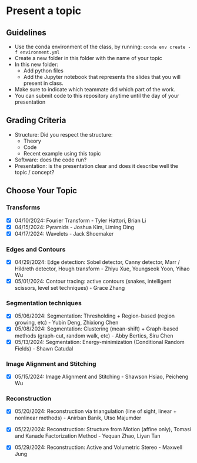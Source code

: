 # Present a topic

## Guidelines

- Use the conda environment of the class, by running: `conda env create -f environment.yml`
- Create a new folder in this folder with the name of your topic
- In this new folder:
  - Add python files
  - Add the Jupyter notebook that represents the slides that you will present in class.
- Make sure to indicate which teammate did which part of the work.
- You can submit code to this repository anytime until the day of your presentation

## Grading Criteria

- Structure: Did you respect the structure:
  - Theory
  - Code
  - Recent example using this topic
- Software: does the code run?
- Presentation: is the presentation clear and does it describe well the topic / concept?

## Choose Your Topic

### Transforms
- [X] 04/10/2024: Fourier Transform - Tyler Hattori, Brian Li
- [X] 04/15/2024: Pyramids - Joshua Kim, Liming Ding
- [X] 04/17/2024: Wavelets - Jack Shoemaker

### Edges and Contours
- [X] 04/29/2024: Edge detection: Sobel detector, Canny detector, Marr / Hildreth detector, Hough transform - Zhiyu Xue, Youngseok Yoon, Yihao Wu
- [X] 05/01/2024: Contour tracing: active contours (snakes, intelligent scissors, level set techniques) - Grace Zhang

### Segmentation techniques
- [X] 05/06/2024: Segmentation: Thresholding + Region-based (region growing, etc) - Yubin Deng, Zhixiong Chen
- [X] 05/08/2024: Segmentation: Clustering (mean-shift) + Graph-based methods (graph-cut, random walk, etc) - Abby Bertics, Siru Chen
- [X] 05/13/2024: Segmentation: Energy-minimization (Conditional Random Fields) - Shawn Catudal

### Image Alignment and Stitching
- [X] 05/15/2024: Image Alignment and Stitching - Shawson Hsiao, Peicheng Wu

### Reconstruction
- [X] 05/20/2024: Reconstruction via triangulation (line of sight, linear + nonlinear methods) - Anirban Banik, Utso Majumder
- [X] 05/22/2024: Reconstruction: Structure from Motion (affine only), Tomasi and Kanade Factorization Method - Yequan Zhao, Liyan Tan
- [X] 05/29/2024: Reconstruction: Active and Volumetric Stereo - Maxwell Jung
 
